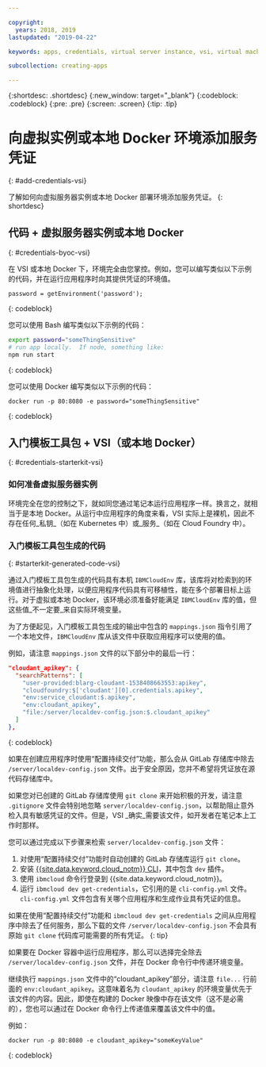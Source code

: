 ```yaml
---

copyright:
  years: 2018, 2019
lastupdated: "2019-04-22"

keywords: apps, credentials, virtual server instance, vsi, virtual machine, vm, environment, credential, virtual, docker, local, ibmcloudenv

subcollection: creating-apps

---
```


{:shortdesc: .shortdesc}
{:new_window: target="_blank"}
{:codeblock: .codeblock}
{:pre: .pre}
{:screen: .screen}
{:tip: .tip}

# 向虚拟实例或本地 Docker 环境添加服务凭证
{: #add-credentials-vsi}

了解如何向虚拟服务器实例或本地 Docker 部署环境添加服务凭证。
{: shortdesc}

## 代码 + 虚拟服务器实例或本地 Docker
{: #credentials-byoc-vsi}

在 VSI 或本地 Docker 下，环境完全由您掌控。例如，您可以编写类似以下示例的代码，并在运行应用程序时向其提供凭证的环境值。
```
password = getEnvironment('password');
```
{: codeblock}

您可以使用 Bash 编写类似以下示例的代码：
```bash
export password="someThingSensitive"
# run app locally.  If node, something like:
npm run start
```
{: codeblock}

您可以使用 Docker 编写类似以下示例的代码：
```
docker run -p 80:8080 -e password="someThingSensitive"
```
{: codeblock}

## 入门模板工具包 + VSI（或本地 Docker）
{: #credentials-starterkit-vsi}

### 如何准备虚拟服务器实例

环境完全在您的控制之下，就如同您通过笔记本运行应用程序一样。换言之，就相当于是本地 Docker。从运行中应用程序的角度来看，VSI 实际上是裸机，因此不存在任何_私钥_（如在 Kubernetes 中）或_服务_（如在 Cloud Foundry 中）。

### 入门模板工具包生成的代码
{: #starterkit-generated-code-vsi}

通过入门模板工具包生成的代码具有本机 `IBMCloudEnv` 库，该库将对检索到的环境值进行抽象化处理，以便应用程序代码具有可移植性，能在多个部署目标上运行。对于虚拟或本地 Docker，该环境必须准备好能满足 `IBMCloudEnv` 库的值，但这些值_不一定要_来自实际环境变量。

为了方便起见，入门模板工具包生成的输出中包含的 `mappings.json` 指令引用了一个本地文件，`IBMCloudEnv` 库从该文件中获取应用程序可以使用的值。

例如，请注意 `mappings.json` 文件的以下部分中的最后一行：
```json
"cloudant_apikey": {
  "searchPatterns": [
    "user-provided:blarg-cloudant-1538408663553:apikey",
    "cloudfoundry:$['cloudant'][0].credentials.apikey",
    "env:service_cloudant:$.apikey",
    "env:cloudant_apikey",
    "file:/server/localdev-config.json:$.cloudant_apikey"
  ]
},
```
{: codeblock}

如果在创建应用程序时使用“配置持续交付”功能，那么会从 GitLab 存储库中除去 `/server/localdev-config.json` 文件。出于安全原因，您并不希望将凭证放在源代码存储库中。

如果您对已创建的 GitLab 存储库使用 `git clone` 来开始积极的开发，请注意 `.gitignore` 文件会特别地忽略 `server/localdev-config.json`，以帮助阻止意外检入具有敏感凭证的文件。但是，VSI _确实_需要该文件，如开发者在笔记本上工作时那样。

您可以通过完成以下步骤来检索 `server/localdev-config.json` 文件：

1. 对使用“配置持续交付”功能时自动创建的 GitLab 存储库运行 `git clone`。
2. 安装 [{{site.data.keyword.cloud_notm}} CLI](/docs/cli?topic=cloud-cli-ibmcloud-cli)，其中包含 `dev` 插件。
3. 使用 `ibmcloud` 命令行登录到 {{site.data.keyword.cloud_notm}}。
4. 运行 `ibmcloud dev get-credentials`，它引用的是 `cli-config.yml` 文件。`cli-config.yml` 文件包含有关哪个应用程序和生成作业具有凭证的信息。

如果在使用“配置持续交付”功能和 `ibmcloud dev get-credentials` 之间从应用程序中除去了任何服务，那么下载的文件 `/server/localdev-config.json` 不会具有原始 `git clone` 代码库可能需要的所有凭证。
{: tip}

如果要在 Docker 容器中运行应用程序，那么可以选择完全除去 `/server/localdev-config.json` 文件，并在 Docker 命令行中传递环境变量。

继续执行 `mappings.json` 文件中的“cloudant_apikey”部分，请注意 `file...` 行前面的 `env:cloudant_apikey`。这意味着名为 `cloudant_apikey` 的环境变量优先于该文件的内容。因此，即使在构建的 Docker 映像中存在该文件（这不是必需的），您也可以通过在 Docker 命令行上传递值来覆盖该文件中的值。

例如：
```
docker run -p 80:8080 -e cloudant_apikey="someKeyValue"
```
{: codeblock}
